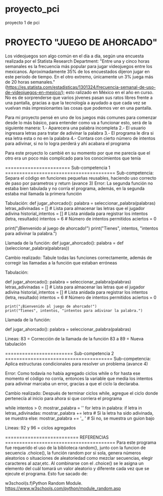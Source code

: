 # proyecto_pci
proyecto 1 de pci

# PROYECTO "JUEGO DE AHORCADO"

Los videojuegos son algo común en el día a día, según una encuesta realizada por el Statista Research Department: "Entre una y cinco horas semanales es la frecuencia más popular para jugar videojuegos entre los mexicanos. Aproximadamente 35% de los encuestados dijeron jugar en este periodo de tiempo. En el otro extremo, únicamente un 3% juega más de 20 horas semanales." (https://es.statista.com/estadisticas/1301324/frecuencia-semanal-de-uso-de-videojuegos-en-mexico/); esto ralizado en México en el año en curso.
No es de sorprenderse que varios jóvenes pasan sus ratos libres frente a una pantalla, gracias a que la tecnología a ayudado a que cada vez se vuelvan más impresionantes las cosas que podemos ver en una pantalla.

Para mi proyecto pensé en uno de los juegos más comunes para comenzar desde lo más básico, para entender como va a funcionar esto, será de la siguiente manera:
1.- Aparecera una palabra incompleta
2.- El usuario ingresara letras para tratar de adivinar la palabra
3.- El programa le dira si esa letra esta o no en la palabra 
4.- Contara con cierto número de intentos para adivinar, si no lo logra perderá y ahi acabara el programa

Para este proyecto lo cambié en su momento por que me parecía que el otro era un poco más complicado para los conocimientos que tenía

======================= Sub-competencia 1 =======================================
Sub-competencia: 
  Separa el código en funciones pequeñas reusables, haciendo uso correcto de paso por parametros y return (avance 3)
Error: 
  La segunda función no estaba bien tabulada y no corría el programa, además, en la segunda estaba mal llamada la primera función

Tabulación:
  def jugar_ahorcado():
  palabra = seleccionar_palabra(palabras)
  letras_adivinadas = []  # Lista para almacenar las letras que el jugador adivina
  historial_intentos = []  # Lista anidada para registrar los intentos (letra, resultado)
  intentos = 6  # Número de intentos permitidos
  aciertos = 0

  print("¡Bienvenido al juego de ahorcado!")
  print("Tienes", intentos, "intentos para adivinar la palabra.")

Llamada de la función:
  def jugar_ahorcado():
  palabra = def (seleccionar_palabra(palabras))
    
Cambio realizado: Tabule todas las funciones correctamente, además de corregir las llamadas a la función que estaban erróneas

Tabulación:
  
  def jugar_ahorcado():
    palabra = seleccionar_palabra(palabras)
    letras_adivinadas = []  # Lista para almacenar las letras que el jugador adivina
    historial_intentos = []  # Lista anidada para registrar los intentos (letra, resultado)
    intentos = 6  # Número de intentos permitidos
    aciertos = 0

    print("¡Bienvenido al juego de ahorcado!")
    print("Tienes", intentos, "intentos para adivinar la palabra.")

Llamada de la función:

  def jugar_ahorcado():
    palabra = seleccionar_palabra(palabras)
    
Lineas: 83 = Corrección de la llamada de la función
        83 a 89 = Nueva tabulación

======================== Sub-competencia 2 ======================================
Sub-competencia: 
  Aplica estructuras condicionales para resolver un problema (avance 4)

Error: Como todavía no había agregado ciclos while o for hasta ese momento el código no corría, entonces la variable que medía los intentos para adivinar marcaba un error, gracias a que el ciclo la declaraba.

Cambio realizado: Después de terminar ciclos while, agregue el ciclo donde pertenecía al inicio para ahora si que corriera el programa
  
   while intentos > 0:
        mostrar_palabra = ''
        for letra in palabra:
            if letra in letras_adivinadas:
                mostrar_palabra += letra  # Si la letra ha sido adivinada, se muestra
            else:
                mostrar_palabra += '_ '  # Si no, se muestra un guion bajo

Lineas: 92 y 96 = ciclos agregados

========================== REFERENCIAS =======================================
Para este programa fue requerido el uso de la biblioteca random(), junto con la funcion de secuencia .choice(), la función random por si sola, genera números aleatorios o situaciones de aleatoriedad como mezclar secuencias, elegir caracteres al azar,etc. Al combinarse con el .choice() se le asigna un elemento del cuál tomará un valor aleatorio y diferente cada vez que se ejecute el programa.
Esto fue sacado de:

w3school(s.f)Python Random Module. https://www.w3schools.com/python/module_random.asp
